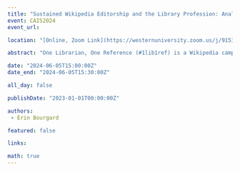 ```yaml
---
title: "Sustained Wikipedia Editorship and the Library Profession: Analyzing the Editing Patterns of 1Lib1Ref Participants"
event: CAIS2024
event_url: 

location: "[Online, Zoom Link](https://westernuniversity.zoom.us/j/91531028175)"

abstract: "One Librarian, One Reference (#1lib1ref) is a Wikipedia campaign aimed at getting librarians, who share values on open information, to collaborate and improve the verifiability of information in the open encyclopedia. Paired with an overview of this campaign and of the relationship between libraries and Wikipedia, this study looks at the editing patterns of the campaign’s participants to determine if its newly recruited editors continue to engage in sustained Wikipedia editorship."

date: "2024-06-05T15:00:00Z"
date_end: "2024-06-05T15:30:00Z"

all_day: false

publishDate: "2023-01-01T00:00:00Z"

authors:
 - Erin Bourgard

featured: false

links:

math: true
---
```


